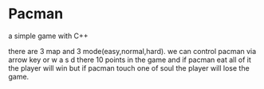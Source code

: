 # Pacman
a simple game with C++ 

there are 3 map and 3 mode(easy,normal,hard).
we can control pacman via arrow key or w a s d
there 10 points in the game and if pacman eat all of it the player will win but if pacman touch one of soul the player will lose the game.
